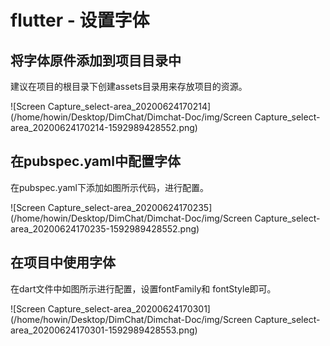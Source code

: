 # flutter - 设置字体

## 将字体原件添加到项目目录中

建议在项目的根目录下创建assets目录用来存放项目的资源。

![Screen Capture_select-area_20200624170214](/home/howin/Desktop/DimChat/Dimchat-Doc/img/Screen Capture_select-area_20200624170214-1592989428552.png)

## 在pubspec.yaml中配置字体

在pubspec.yaml下添加如图所示代码，进行配置。

![Screen Capture_select-area_20200624170235](/home/howin/Desktop/DimChat/Dimchat-Doc/img/Screen Capture_select-area_20200624170235-1592989428552.png)

## 在项目中使用字体

在dart文件中如图所示进行配置，设置fontFamily和 fontStyle即可。

![Screen Capture_select-area_20200624170301](/home/howin/Desktop/DimChat/Dimchat-Doc/img/Screen Capture_select-area_20200624170301-1592989428553.png)